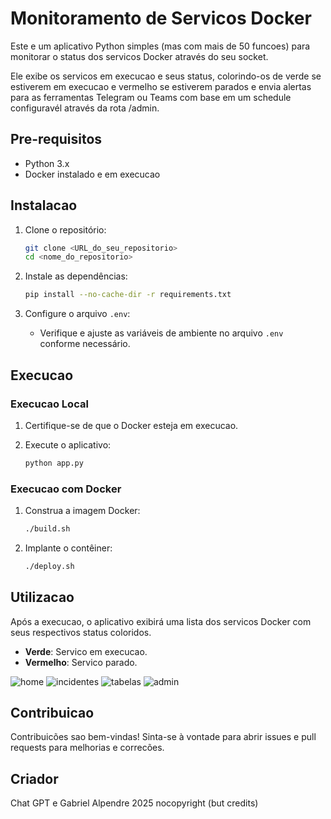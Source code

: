 # Monitoramento de Servicos Docker

Este e um aplicativo Python simples (mas com mais de 50 funcoes) para monitorar o status dos servicos Docker através do seu socket.

Ele exibe os servicos em execucao e seus status, colorindo-os de verde se estiverem em execucao e vermelho se estiverem parados e envia alertas para as ferramentas Telegram ou Teams com base em um schedule configuravél através da rota /admin.

## Pre-requisitos

* Python 3.x
* Docker instalado e em execucao

## Instalacao

1.  Clone o repositório:

    ```bash
    git clone <URL_do_seu_repositorio>
    cd <nome_do_repositorio>
    ```

2.  Instale as dependências:

    ```bash
    pip install --no-cache-dir -r requirements.txt
    ```

3.  Configure o arquivo `.env`:

    * Verifique e ajuste as variáveis de ambiente no arquivo `.env` conforme necessário.

## Execucao

### Execucao Local

1.  Certifique-se de que o Docker esteja em execucao.
2.  Execute o aplicativo:

    ```bash
    python app.py
    ```

### Execucao com Docker

1.  Construa a imagem Docker:

    ```bash
    ./build.sh
    ```

2.  Implante o contêiner:

    ```bash
    ./deploy.sh
    ```

## Utilizacao

Após a execucao, o aplicativo exibirá uma lista dos servicos Docker com seus respectivos status coloridos.

* **Verde**: Servico em execucao.
* **Vermelho**: Servico parado.

![home](images/web1.png)
![incidentes](images/web2.png)
![tabelas](images/web3.png)
![admin](images/web4.png)

## Contribuicao

Contribuicões sao bem-vindas! Sinta-se à vontade para abrir issues e pull requests para melhorias e correcões.

## Criador

Chat GPT e Gabriel Alpendre 2025 nocopyright (but credits) 
